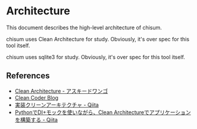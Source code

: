 # Architecture

This document describes the high-level architecture of chisum.

chisum uses Clean Architecture for study.
Obviously, it's over spec for this tool itself.

chisum uses sqlite3 for study.
Obviously, it's over spec for this tool itself.


## References

- [Clean Architecture - アスキードワンゴ](https://asciidwango.jp/post/176293765750/clean-architecture)
- [Clean Coder Blog](https://blog.cleancoder.com/uncle-bob/2012/08/13/the-clean-architecture.html)
- [実装クリーンアーキテクチャ - Qiita](https://qiita.com/nrslib/items/a5f902c4defc83bd46b8)
- [PythonでDI+モックを使いながら、Clean Architectureでアプリケーションを構築する - Qiita](https://qiita.com/ttiger55/items/93c1c4feb376fe0c48a2)

